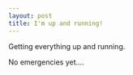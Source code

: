 ```yaml
---
layout: post
title: I'm up and running!
---
```


Getting everything up and running.

No emergencies yet....
